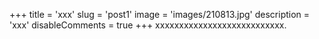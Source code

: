 +++
title = 'xxx'
slug = 'post1'
image = 'images/210813.jpg'
description = 'xxx'
disableComments = true
+++
xxxxxxxxxxxxxxxxxxxxxxxxxxx.